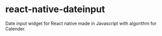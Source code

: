 # react-native-dateinput
 Date input widget for React native made in Javascript with algorithm for Calender.
